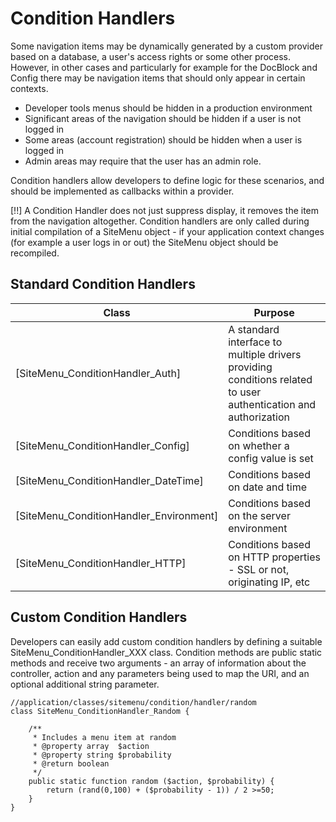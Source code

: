 # Condition Handlers
Some navigation items may be dynamically generated by a custom provider based on
a database, a user's access rights or some other process. However, in other cases
and particularly for example for the DocBlock and Config there may be navigation
items that should only appear in certain contexts.

* Developer tools menus should be hidden in a production environment
* Significant areas of the navigation should be hidden if a user is not logged in
* Some areas (account registration) should be hidden when a user is logged in
* Admin areas may require that the user has an admin role.

Condition handlers allow developers to define logic for these scenarios, and should
be implemented as callbacks within a provider.

[!!] A Condition Handler does not just suppress display, it removes the item from
the navigation altogether. Condition handlers are only called during initial
compilation of a SiteMenu object - if your application context changes (for
example a user logs in or out) the SiteMenu object should be recompiled.

## Standard Condition Handlers

Class | Purpose
------|--------
[SiteMenu_ConditionHandler_Auth] | A standard interface to multiple drivers providing conditions related to user authentication and authorization
[SiteMenu_ConditionHandler_Config] | Conditions based on whether a config value is set
[SiteMenu_ConditionHandler_DateTime] | Conditions based on date and time
[SiteMenu_ConditionHandler_Environment] | Conditions based on the server environment
[SiteMenu_ConditionHandler_HTTP] | Conditions based on HTTP properties - SSL or not, originating IP, etc



## Custom Condition Handlers

Developers can easily add custom condition handlers by defining a suitable
SiteMenu_ConditionHandler_XXX class. Condition methods are public static methods
and receive two arguments - an array of information about the controller, action
and any parameters being used to map the URI, and an optional additional string
parameter.

    //application/classes/sitemenu/condition/handler/random
    class SiteMenu_ConditionHandler_Random {

        /**
         * Includes a menu item at random
         * @property array  $action
         * @property string $probability
         * @return boolean
         */
        public static function random ($action, $probability) {
            return (rand(0,100) + ($probability - 1)) / 2 >=50;
        }
    }